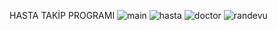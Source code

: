 HASTA TAKİP PROGRAMI 
![main](https://github.com/erencem66/Hasta-Takip-Program-/assets/68985120/0c48a433-0c14-4ec7-b5b7-29e07f79071d)
![hasta](https://github.com/erencem66/Hasta-Takip-Program-/assets/68985120/d9cf6c9d-3d21-49f3-a72d-df1d76428877)
![doctor](https://github.com/erencem66/Hasta-Takip-Program-/assets/68985120/8b2d5ae6-81dc-47ab-bfa4-2dd75e4ec775)
![randevu](https://github.com/erencem66/Hasta-Takip-Program-/assets/68985120/5e274b00-cc71-402d-a4b2-cfd774071168)
